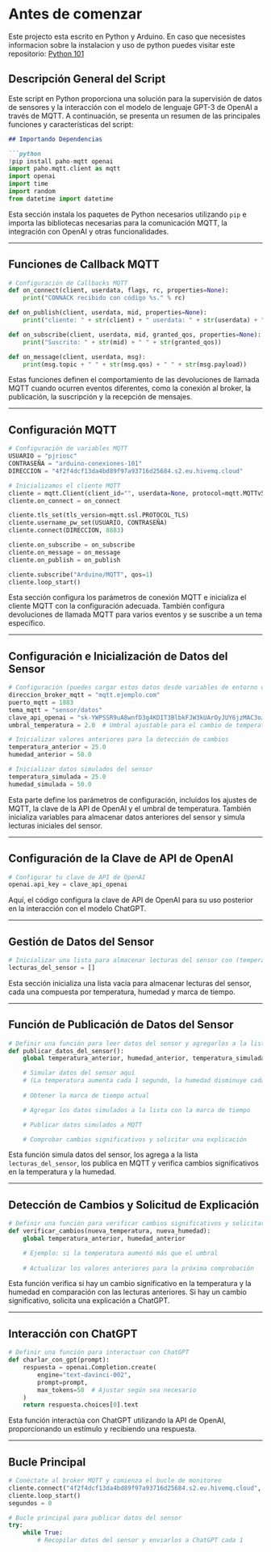 

# Antes de comenzar
Este projecto esta escrito en Python y Arduino. En caso que necesistes informacion sobre la instalacion y uso de python puedes visitar este repositorio: [Python 101](https://github.com/pjrios/Python-101/tree/main)

## Descripción General del Script
Este script en Python proporciona una solución para la supervisión de datos de sensores y la interacción con el modelo de lenguaje GPT-3 de OpenAI a través de MQTT. A continuación, se presenta un resumen de las principales funciones y características del script:

```markdown
## Importando Dependencias

```python
!pip install paho-mqtt openai
import paho.mqtt.client as mqtt
import openai
import time
import random
from datetime import datetime
```

Esta sección instala los paquetes de Python necesarios utilizando `pip` e importa las bibliotecas necesarias para la comunicación MQTT, la integración con OpenAI y otras funcionalidades.

---

## Funciones de Callback MQTT

```python
# Configuración de Callbacks MQTT
def on_connect(client, userdata, flags, rc, properties=None):
    print("CONNACK recibido con código %s." % rc)

def on_publish(client, userdata, mid, properties=None):
    print("cliente: " + str(client) + " userdata: " + str(userdata) + " mid: " + str(mid))

def on_subscribe(client, userdata, mid, granted_qos, properties=None):
    print("Suscrito: " + str(mid) + " " + str(granted_qos))

def on_message(client, userdata, msg):
    print(msg.topic + " " + str(msg.qos) + " " + str(msg.payload))
```

Estas funciones definen el comportamiento de las devoluciones de llamada MQTT cuando ocurren eventos diferentes, como la conexión al broker, la publicación, la suscripción y la recepción de mensajes.

---

## Configuración MQTT

```python
# Configuración de variables MQTT
USUARIO = "pjriosc"
CONTRASEÑA = "arduino-conexiones-101"
DIRECCION = "4f2f4dcf13da4bd89f97a93716d25684.s2.eu.hivemq.cloud"

# Inicializamos el cliente MQTT
cliente = mqtt.Client(client_id="", userdata=None, protocol=mqtt.MQTTv5)
cliente.on_connect = on_connect

cliente.tls_set(tls_version=mqtt.ssl.PROTOCOL_TLS)
cliente.username_pw_set(USUARIO, CONTRASEÑA)
cliente.connect(DIRECCION, 8883)

cliente.on_subscribe = on_subscribe
cliente.on_message = on_message
cliente.on_publish = on_publish

cliente.subscribe("Arduino/MQTT", qos=1)
cliente.loop_start()
```

Esta sección configura los parámetros de conexión MQTT e inicializa el cliente MQTT con la configuración adecuada. También configura devoluciones de llamada MQTT para varios eventos y se suscribe a un tema específico.

---

## Configuración e Inicialización de Datos del Sensor

```python
# Configuración (puedes cargar estos datos desde variables de entorno o un archivo de configuración)
direccion_broker_mqtt = "mqtt.ejemplo.com"
puerto_mqtt = 1883
tema_mqtt = "sensor/datos"
clave_api_openai = "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"
umbral_temperatura = 2.0  # Umbral ajustable para el cambio de temperatura

# Inicializar valores anteriores para la detección de cambios
temperatura_anterior = 25.0
humedad_anterior = 50.0

# Inicializar datos simulados del sensor
temperatura_simulada = 25.0
humedad_simulada = 50.0
```

Esta parte define los parámetros de configuración, incluidos los ajustes de MQTT, la clave de la API de OpenAI y el umbral de temperatura. También inicializa variables para almacenar datos anteriores del sensor y simula lecturas iniciales del sensor.

---

## Configuración de la Clave de API de OpenAI

```python
# Configurar tu clave de API de OpenAI
openai.api_key = clave_api_openai
```

Aquí, el código configura la clave de API de OpenAI para su uso posterior en la interacción con el modelo ChatGPT.

---

## Gestión de Datos del Sensor

```python
# Inicializar una lista para almacenar lecturas del sensor con (temperatura, humedad, marca de tiempo)
lecturas_del_sensor = []
```

Esta sección inicializa una lista vacía para almacenar lecturas del sensor, cada una compuesta por temperatura, humedad y marca de tiempo.

---

## Función de Publicación de Datos del Sensor

```python
# Definir una función para leer datos del sensor y agregarlos a la lista
def publicar_datos_del_sensor():
    global temperatura_anterior, humedad_anterior, temperatura_simulada, humedad_simulada, lecturas_del_sensor

    # Simular datos del sensor aquí
    # (La temperatura aumenta cada 1 segundo, la humedad disminuye cada 2 segundos)
    
    # Obtener la marca de tiempo actual

    # Agregar los datos simulados a la lista con la marca de tiempo

    # Publicar datos simulados a MQTT

    # Comprobar cambios significativos y solicitar una explicación
```

Esta función simula datos del sensor, los agrega a la lista `lecturas_del_sensor`, los publica en MQTT y verifica cambios significativos en la temperatura y la humedad.

---

## Detección de Cambios y Solicitud de Explicación

```python
# Definir una función para verificar cambios significativos y solicitar una explicación a ChatGPT
def verificar_cambios(nueva_temperatura, nueva_humedad):
    global temperatura_anterior, humedad_anterior

    # Ejemplo: si la temperatura aumentó más que el umbral
    
    # Actualizar los valores anteriores para la próxima comprobación
```

Esta función verifica si hay un cambio significativo en la temperatura y la humedad en comparación con las lecturas anteriores. Si hay un cambio significativo, solicita una explicación a ChatGPT.

---

## Interacción con ChatGPT

```python
# Definir una función para interactuar con ChatGPT
def charlar_con_gpt(prompt):
    respuesta = openai.Completion.create(
        engine="text-davinci-002",
        prompt=prompt,
        max_tokens=50  # Ajustar según sea necesario
    )
    return respuesta.choices[0].text
```

Esta función interactúa con ChatGPT utilizando la API de OpenAI, proporcionando un estímulo y recibiendo una respuesta.

---

## Bucle Principal

```python
# Conéctate al broker MQTT y comienza el bucle de monitoreo
cliente.connect("4f2f4dcf13da4bd89f97a93716d25684.s2.eu.hivemq.cloud", 8883)
cliente.loop_start()
segundos = 0

# Bucle principal para publicar datos del sensor
try:
    while True:
        # Recopilar datos del sensor y enviarlos a ChatGPT cada 1
